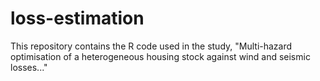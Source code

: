 # loss-estimation
This repository contains the R code used in the study, "Multi-hazard optimisation of a heterogeneous housing stock against wind and seismic losses..."
